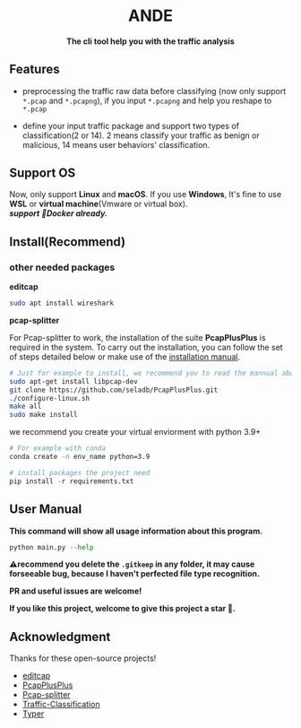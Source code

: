 <h1 align="center">
  <br>ANDE<br>
</h1>
<h4 align="center">The cli tool help you with the traffic analysis</h4>

## Features
- preprocessing the traffic raw data before classifying (now only support `*.pcap` and `*.pcapng`), if you input  `*.pcapng`  and help you reshape to `*.pcap`

- define your input traffic package and support two types of classification(2 or 14). 2 means classify your traffic as benign or malicious, 14 means user behaviors' classification. 

## Support OS

Now, only support **Linux** and **macOS**. If you use **Windows**, It's fine to use **WSL** or **virtual machine**(Vmware or virtual box).   
***support 🐳Docker already.***

## Install(Recommend)

### other needed packages

**editcap**
```bash
sudo apt install wireshark
```

**pcap-splitter**

For Pcap-splitter to work, the installation of the suite **PcapPlusPlus** is required in the system. To carry out the installation, you can follow the set of steps detailed below or make use of the [installation manual](https://pcapplusplus.github.io/docs/install).


```bash
# Just for example to install, we recommend you to read the mannual about PcapPlusPlus.
sudo apt-get install libpcap-dev
git clone https://github.com/seladb/PcapPlusPlus.git
./configure-linux.sh
make all
sudo make install
```

we recommend you create your virtual enviorment with python 3.9+

```bash
# For example with conda
conda create -n env_name python=3.9
```


```python
# install packages the project need
pip install -r requirements.txt
```

## User Manual
**This command will show all usage information about this program.**

```python
python main.py --help
```

**⚠️recommend you delete the `.gitkeep` in any folder, it may cause forseeable bug, because I haven't perfected file type recognition.**

**PR and useful issues are welcome!**

**If you like this project, welcome to give this project a star 💖.**
 
## Acknowledgment
Thanks for these open-source projects!

- [editcap](https://www.wireshark.org/docs/man-pages/editcap.html)
- [PcapPlusPlus](https://github.com/seladb/PcapPlusPlus)
- [Pcap-splitter](https://github.com/shramos/pcap-splitter)
- [Traffic-Classification](https://github.com/wmn7/Traffic-Classification)
- [Typer](https://github.com/tiangolo/typer)

